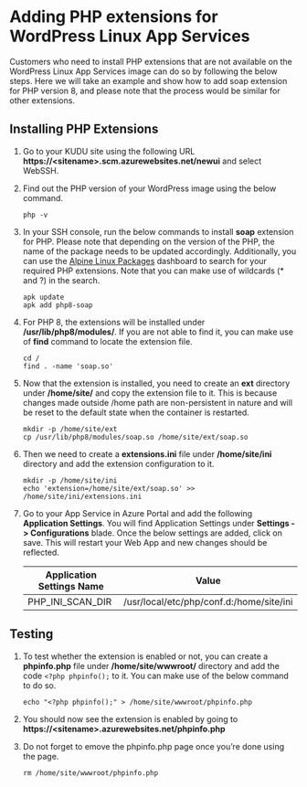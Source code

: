 # Adding PHP extensions for WordPress Linux App Services

Customers who need to install PHP extensions that are not available on the WordPress Linux App Services image can do so by following the below steps. Here we will take an example and show how to add soap extension for PHP version 8, and please note that the process would be similar for other extensions.


## Installing PHP Extensions

1. Go to your KUDU site using the following URL **https://\<sitename\>.scm.azurewebsites.net/newui** and select WebSSH.

2. Find out the PHP version of your WordPress image using the below command. 
    ``` 
    php -v
    ```
3.	In your SSH console, run the below commands to install **soap** extension for PHP. Please note that depending on the version of the PHP, the name of the package needs to be updated accordingly. Additionally, you can use the [Alpine Linux Packages](https://pkgs.alpinelinux.org/packages) dashboard to search for your required PHP extensions. Note that you can make use of wildcards (* and ?) in the search.

    ```
    apk update
    apk add php8-soap
    ```


4.	For PHP 8, the extensions will be installed under **/usr/lib/php8/modules/**. If you are not able to find it, you can make use of **find** command to locate the extension file. 
    ```
    cd /
    find . -name 'soap.so'
    ```

5.	Now that the extension is installed, you need to create an **ext** directory under **/home/site/** and copy the extension file to it. This is because changes made outside /home path are non-persistent in nature and will be reset to the default state when the container is restarted. 

    ```
    mkdir -p /home/site/ext
    cp /usr/lib/php8/modules/soap.so /home/site/ext/soap.so
    ```

6.	Then we need to create a **extensions.ini** file under **/home/site/ini** directory and add the extension configuration to it.

    ```
    mkdir -p /home/site/ini
    echo 'extension=/home/site/ext/soap.so' >> /home/site/ini/extensions.ini
    ```

7. Go to your App Service in Azure Portal and add the following **Application Settings**. You will find Application Settings under **Settings -> Configurations** blade. Once the below settings are added, click on save. This will restart your Web App and new changes should be reflected.

    |Application Settings Name  | Value                                      |
    |---------------------------|---------------------------------------------
    |PHP_INI_SCAN_DIR           |/usr/local/etc/php/conf.d:/home/site/ini    |



## Testing
1.	To test whether the extension is enabled or not, you can create a **phpinfo.php** file under **/home/site/wwwroot/** directory and add the code ```<?php phpinfo();``` to it. You can make use of the below command to do so. 
    ```
    echo "<?php phpinfo();" > /home/site/wwwroot/phpinfo.php
    ```

2.	You should now see the extension is enabled by going to **https://\<sitename\>.azurewebsites.net/phpinfo.php**

3.	Do not forget to emove the phpinfo.php page once you’re done using the page.
    ```
    rm /home/site/wwwroot/phpinfo.php
    ```
